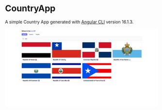 # CountryApp

A simple Country App generated with [Angular CLI](https://github.com/angular/angular-cli) version 16.1.3.

![Country App Preview 1](/src/assets/preview-1.png)
